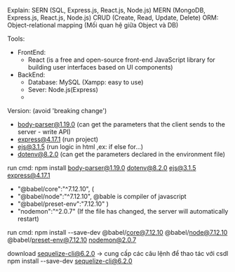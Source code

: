 Explain:
SERN (SQL, Express.js, React.js, Node.js)
MERN (MongoDB, Express.js, React.js, Node.js)
CRUD (Create, Read, Update, Delete)
ORM: Object-relational mapping (Mối quan hệ giữa Object và DB)

Tools:
- FrontEnd: 
    + React (is a free and open-source front-end JavaScript library for building user interfaces based on UI components)
- BackEnd:
    + Database: MySQL (Xampp: easy to use)
    + Sever: Node.js(Express)
    + 

Version: (avoid 'breaking change')
 + body-parser@1.19.0 (can get the parameters that the client sends to the server - write API)
 + express@4.17.1 (run project)
 + ejs@3.1.5 (run logic in html ,ex: if else for...)
 + dotenv@8.2.0 (can get the parameters declared in the environment file)

run cmd:
npm install body-parser@1.19.0 dotenv@8.2.0 ejs@3.1.5 express@4.17.1


 + "@babel/core":"^7.12.10",		(
 + "@babel/node":"^7.12.10",			@bable is compiler of javascript
 + "@babel/preset-env":"7.12.10"	)
 + "nodemon":"^2.0.7" (If the file has changed, the server will automatically restart)

run cmd:
npm install --save-dev @babel/core@7.12.10 @babel/node@7.12.10 @babel/preset-env@7.12.10 nodemon@2.0.7

download sequelize-cli@6.2.0 -> cung cấp các câu lệnh để thao tác với csdl
	npm install --save-dev sequelize-cli@6.2.0

